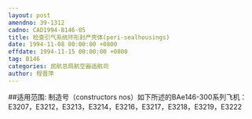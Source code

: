 ```yaml
---
layout: post
amendno: 39-1312
cadno: CAD1994-B146-05
title: 检查引气系统环形封严壳体(peri-sealhousings)
date: 1994-11-08 00:00:00 +0800
effdate: 1994-11-15 00:00:00 +0800
tag: B146
categories: 民航总局航空器适航司
author: 程晋萍
---
```


##适用范围:
制造号（constructors nos）如下所述的BAe146-300系列飞机： E3207，E3212，E3213，E3214，E3216，E3217，E3218，E3219，E3222

